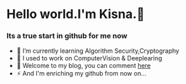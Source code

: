 

# Hello world.I'm Kisna.👋

### Its a true start in github for me now
- 🔭 I’m currently learning Algorithm Security,Cryptography
- 🌱 I used to work on ComputerVision & Deeplearing 
- 💬 Welcome to my blog, you can comment [here](http://eotstxtab.top)
- ⚡ And I'm enriching my github from now on...

<!--
Here are some ideas to get you started:
<img align="right" src="https://github-readme-stats.vercel.app/api?username=EotStxTaB&show_icons=true&icon_color=CE1D2D&text_color=718096&bg_color=ffffff&hide_title=true" />
* 🔭 I’m currently working on ...
- 🌱 I’m currently learning ...
- 👯 I’m looking to collaborate on ...
- 🤔 I’m looking for help with ...
- 💬 Ask me about ...
- 📫 How to reach me: ...
- 😄 Pronouns: ...
- ⚡ Fun fact: ...
-->
